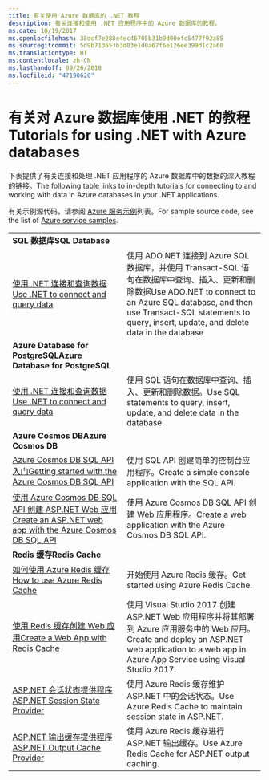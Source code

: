```yaml
---
title: 有关使用 Azure 数据库的 .NET 教程
description: 有关连接和使用 .NET 应用程序中的 Azure 数据库的教程。
ms.date: 10/19/2017
ms.openlocfilehash: 38dcf7e288e4ec46705b31b9d00efc5477f92a85
ms.sourcegitcommit: 5d9b713653b3d03e1d0a67f6e126ee399d1c2a60
ms.translationtype: HT
ms.contentlocale: zh-CN
ms.lasthandoff: 09/26/2018
ms.locfileid: "47190620"
---
```

# <a name="tutorials-for-using-net-with-azure-databases"></a><span data-ttu-id="9c738-103">有关对 Azure 数据库使用 .NET 的教程</span><span class="sxs-lookup"><span data-stu-id="9c738-103">Tutorials for using .NET with Azure databases</span></span>

<span data-ttu-id="9c738-104">下表提供了有关连接和处理 .NET 应用程序的 Azure 数据库中的数据的深入教程的链接。</span><span class="sxs-lookup"><span data-stu-id="9c738-104">The following table links to in-depth tutorials for connecting to and working with data in Azure databases in your .NET applications.</span></span>

<span data-ttu-id="9c738-105">有关示例源代码，请参阅 [Azure 服务示例](https://azure.microsoft.com/resources/samples/?platform=dotnet)列表。</span><span class="sxs-lookup"><span data-stu-id="9c738-105">For sample source code, see the list of [Azure service samples](https://azure.microsoft.com/resources/samples/?platform=dotnet).</span></span>

| | |
|---|---|
| <span data-ttu-id="9c738-106">**SQL 数据库**</span><span class="sxs-lookup"><span data-stu-id="9c738-106">**SQL Database**</span></span> ||
| <span data-ttu-id="9c738-107">[使用 .NET 连接和查询数据][1]</span><span class="sxs-lookup"><span data-stu-id="9c738-107">[Use .NET to connect and query data][1]</span></span> | <span data-ttu-id="9c738-108">使用 ADO.NET 连接到 Azure SQL 数据库，并使用 Transact-SQL 语句在数据库中查询、插入、更新和删除数据</span><span class="sxs-lookup"><span data-stu-id="9c738-108">Use ADO.NET to connect to an Azure SQL database, and then use Transact-SQL statements to query, insert, update, and delete data in the database</span></span> | 
| <span data-ttu-id="9c738-109">**Azure Database for PostgreSQL**</span><span class="sxs-lookup"><span data-stu-id="9c738-109">**Azure Database for PostgreSQL**</span></span> ||
| <span data-ttu-id="9c738-110">[使用 .NET 连接和查询数据][2]</span><span class="sxs-lookup"><span data-stu-id="9c738-110">[Use .NET to connect and query data][2]</span></span> | <span data-ttu-id="9c738-111">使用 SQL 语句在数据库中查询、插入、更新和删除数据。</span><span class="sxs-lookup"><span data-stu-id="9c738-111">Use SQL statements to query, insert, update, and delete data in the database.</span></span> | 
| <span data-ttu-id="9c738-112">**Azure Cosmos DB**</span><span class="sxs-lookup"><span data-stu-id="9c738-112">**Azure Cosmos DB**</span></span> ||
| <span data-ttu-id="9c738-113">[Azure Cosmos DB SQL API 入门][4]</span><span class="sxs-lookup"><span data-stu-id="9c738-113">[Getting started with the Azure Cosmos DB SQL API][4]</span></span> | <span data-ttu-id="9c738-114">使用 SQL API 创建简单的控制台应用程序。</span><span class="sxs-lookup"><span data-stu-id="9c738-114">Create a simple console application with the SQL API.</span></span> | 
| <span data-ttu-id="9c738-115">[使用 Azure Cosmos DB SQL API 创建 ASP.NET Web 应用][3]</span><span class="sxs-lookup"><span data-stu-id="9c738-115">[Create an ASP.NET web app with the Azure Cosmos DB SQL API][3]</span></span> | <span data-ttu-id="9c738-116">使用 Azure Cosmos DB SQL API 创建 Web 应用程序。</span><span class="sxs-lookup"><span data-stu-id="9c738-116">Create a web application with the Azure Cosmos DB SQL API.</span></span> | 
| <span data-ttu-id="9c738-117">**Redis 缓存**</span><span class="sxs-lookup"><span data-stu-id="9c738-117">**Redis Cache**</span></span> | |
| <span data-ttu-id="9c738-118">[如何使用 Azure Redis 缓存][6]</span><span class="sxs-lookup"><span data-stu-id="9c738-118">[How to use Azure Redis Cache][6]</span></span> | <span data-ttu-id="9c738-119">开始使用 Azure Redis 缓存。</span><span class="sxs-lookup"><span data-stu-id="9c738-119">Get started using Azure Redis Cache.</span></span> |
| <span data-ttu-id="9c738-120">[使用 Redis 缓存创建 Web 应用][5]</span><span class="sxs-lookup"><span data-stu-id="9c738-120">[Create a Web App with Redis Cache][5]</span></span> | <span data-ttu-id="9c738-121">使用 Visual Studio 2017 创建 ASP.NET Web 应用程序并将其部署到 Azure 应用服务中的 Web 应用。</span><span class="sxs-lookup"><span data-stu-id="9c738-121">Create and deploy an ASP.NET web application to a web app in Azure App Service using Visual Studio 2017.</span></span>  | 
| <span data-ttu-id="9c738-122">[ASP.NET 会话状态提供程序][7]</span><span class="sxs-lookup"><span data-stu-id="9c738-122">[ASP.NET Session State Provider][7]</span></span> | <span data-ttu-id="9c738-123">使用 Azure Redis 缓存维护 ASP.NET 中的会话状态。</span><span class="sxs-lookup"><span data-stu-id="9c738-123">Use Azure Redis Cache to maintain session state in ASP.NET.</span></span>  | 
| <span data-ttu-id="9c738-124">[ASP.NET 输出缓存提供程序][8]</span><span class="sxs-lookup"><span data-stu-id="9c738-124">[ASP.NET Output Cache Provider][8]</span></span> | <span data-ttu-id="9c738-125">使用 Azure Redis 缓存进行 ASP.NET 输出缓存。</span><span class="sxs-lookup"><span data-stu-id="9c738-125">Use Azure Redis Cache for ASP.NET output caching.</span></span>  | 
 

[1]: /azure/sql-database/sql-database-connect-query-dotnet
[2]: /azure/postgresql/connect-csharp
[3]: /azure/cosmos-db/sql-api-dotnet-application
[4]: /azure/cosmos-db/sql-api-get-started
[5]: /azure/redis-cache/cache-web-app-howto
[6]: /azure/redis-cache/cache-dotnet-how-to-use-azure-redis-cache
[7]: /azure/redis-cache/cache-aspnet-session-state-provider
[8]: /azure/redis-cache/cache-aspnet-output-cache-provider
